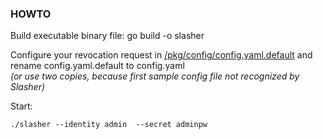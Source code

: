 ### HOWTO

Build executable binary file:
    go build -o slasher

Configure your revocation request in [/pkg/config/config.yaml.default](https://github.com/OCRVblockchain/slasher/blob/master/pkg/config/config.yaml.default) and rename config.yaml.default to config.yaml           
_(or use two copies, because first sample config file not recognized by Slasher)_

Start:

    ./slasher --identity admin  --secret adminpw